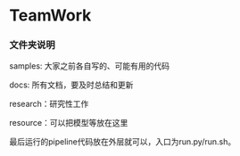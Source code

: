 # TeamWork

### 文件夹说明

samples: 大家之前各自写的、可能有用的代码

docs: 所有文档，要及时总结和更新

research：研究性工作

resource：可以把模型等放在这里

最后运行的pipeline代码放在外层就可以，入口为run.py/run.sh。



###  

